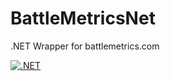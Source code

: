 # BattleMetricsNet
.NET Wrapper for battlemetrics.com

[![.NET](https://github.com/MangoDevx/BattleMetricsNet/actions/workflows/dotnet.yml/badge.svg)](https://github.com/MangoDevx/BattleMetricsNet/actions/workflows/dotnet.yml)
